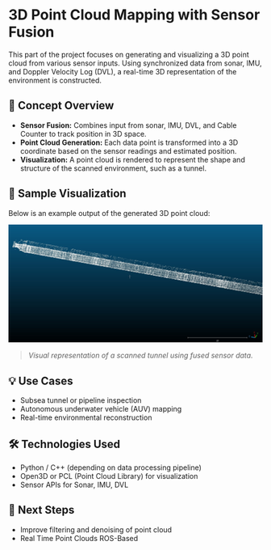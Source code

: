 # 3D Point Cloud Mapping with Sensor Fusion

This part of the project focuses on generating and visualizing a 3D point cloud from various sensor inputs. Using synchronized data from sonar, IMU, and Doppler Velocity Log (DVL), a real-time 3D representation of the environment is constructed.

## 🧠 Concept Overview

- **Sensor Fusion:** Combines input from sonar, IMU, DVL, and Cable Counter to track position in 3D space.
- **Point Cloud Generation:** Each data point is transformed into a 3D coordinate based on the sensor readings and estimated position.
- **Visualization:** A point cloud is rendered to represent the shape and structure of the scanned environment, such as a tunnel.

## 📸 Sample Visualization

Below is an example output of the generated 3D point cloud:

![3D Point Cloud](images/image2.jpg)

> *Visual representation of a scanned tunnel using fused sensor data.*

## 💡 Use Cases

- Subsea tunnel or pipeline inspection
- Autonomous underwater vehicle (AUV) mapping
- Real-time environmental reconstruction

## 🛠 Technologies Used

- Python / C++ (depending on data processing pipeline)
- Open3D or PCL (Point Cloud Library) for visualization
- Sensor APIs for Sonar, IMU, DVL

## 🚀 Next Steps

- Improve filtering and denoising of point cloud
- Real Time Point Clouds ROS-Based

